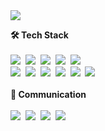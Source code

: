 <img src="https://i.imgur.com/eF3VLNT.png"/>
<p>
  <b>🛠 Tech Stack</b><br /><br />
  <img src="https://img.shields.io/badge/HTML-E34F26?style=flat-square&logo=HTML5&logoColor=white"/>&nbsp
  <img src="https://img.shields.io/badge/CSS-1572B6?style=flat-square&logo=css3&logoColor=white"/>&nbsp
  <img src="https://img.shields.io/badge/Javascript-ffb13b?style=flat-square&logo=javascript&logoColor=white"/>&nbsp
  <img src="https://img.shields.io/badge/Typescript-3178c6?style=flat-square&logo=Typescript&logoColor=white"/></a>&nbsp
   <img src="https://img.shields.io/badge/styled components-DB7093?style=flat-square&logo=styled components&logoColor=white"/>&nbsp
  <br />
  <img src="https://img.shields.io/badge/Recoil-000000?style=flat-square&logo=Recoil&logoColor=white">&nbsp
  <img src="https://img.shields.io/badge/React-61dafb?style=flat-square&logo=React&logoColor=white"/></a>&nbsp
  <img src="https://img.shields.io/badge/React Router-CA4245?style=flat-square&logo=React Router&logoColor=white"/></a>&nbsp
  <img src="https://img.shields.io/badge/Axios-5A29E4?style=flat-square&logo=axios&logoColor=white"/></a>&nbsp 
    <img src="https://img.shields.io/badge/ESlint-4B32C3?style=flat-square&logo=eslint&logoColor=white"/></a>&nbsp
  <img src="https://img.shields.io/badge/Prettier-F7B93E?style=flat-square&logo=prettier&logoColor=white"/></a>&nbsp
  <br /><br />
  <b>👄 Communication</b><br /><br />
  <img src="https://img.shields.io/badge/Github-181717?style=flat-square&logo=github&logoColor=white"/></a>&nbsp
  <img src="https://img.shields.io/badge/Figma-F24E1E?style=flat-square&logo=figma&logoColor=white"/></a>&nbsp
  <img src="https://img.shields.io/badge/Notion-000000?style=flat-square&logo=notion&logoColor=white"/></a>&nbsp
  <img src="https://img.shields.io/badge/Discord-5865F2?style=flat-square&logo=discord&logoColor=white"/></a>&nbsp
</p>
<br />


